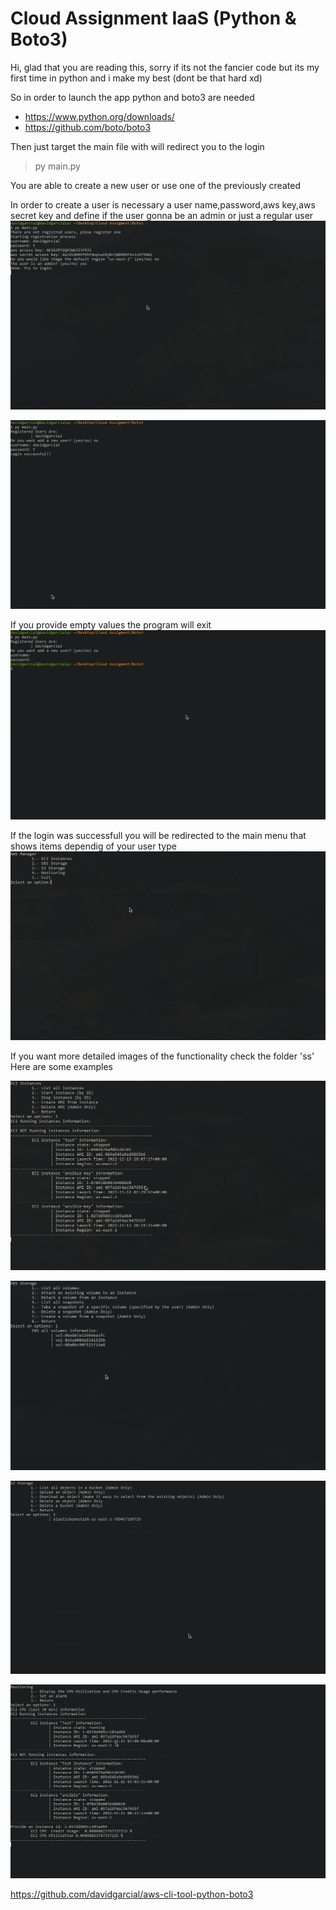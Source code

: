 # Cloud Assignment IaaS (Python & Boto3)

Hi, glad that you are reading this, sorry if its not the fancier code 
but its my first time in python and i make my best (dont be that hard xd)

So in order to launch the app python and boto3 are needed
* https://www.python.org/downloads/
* https://github.com/boto/boto3

Then just target the main file with will redirect you to the login
> py main.py

You are able to create a new user or use one of the previously created

In order to create a user is necessary a user name,password,aws key,aws secret key and define if the user gonna be an admin or just a regular user
![User Registration](./Captures/login/login%20user%20registration.png)

![Login](./Captures/login/login_successful.png)

If you provide empty values the program will exit
![Exit](./Captures/login/login_empty_values.png)

If the login was successfull you will be redirected to the main menu that shows items dependig of your user type
![Main Menu](./Captures/login/main_menu.png)

If you want more detailed images of the functionality check the folder 'ss'
Here are some examples

![EC2 Menu](./Captures/ec2/ec2_list.png)

![EBS Menu](./Captures/ebs/ebs_list_volumes.png)

![S3 Menu](./Captures/s3/s3_list_objects.png)

![Monito Menu](./Captures/monitor/cpu_utilization_credits.png)

https://github.com/davidgarcial/aws-cli-tool-python-boto3
